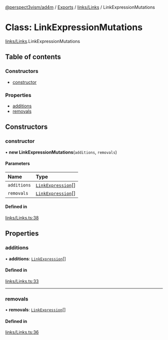 [@perspect3vism/ad4m](../README.md) / [Exports](../modules.md) / [links/Links](../modules/links_Links.md) / LinkExpressionMutations

# Class: LinkExpressionMutations

[links/Links](../modules/links_Links.md).LinkExpressionMutations

## Table of contents

### Constructors

- [constructor](links_Links.LinkExpressionMutations.md#constructor)

### Properties

- [additions](links_Links.LinkExpressionMutations.md#additions)
- [removals](links_Links.LinkExpressionMutations.md#removals)

## Constructors

### constructor

• **new LinkExpressionMutations**(`additions`, `removals`)

#### Parameters

| Name | Type |
| :------ | :------ |
| `additions` | [`LinkExpression`](links_Links.LinkExpression.md)[] |
| `removals` | [`LinkExpression`](links_Links.LinkExpression.md)[] |

#### Defined in

[links/Links.ts:38](https://github.com/perspect3vism/ad4m/blob/d9ddd7e2/core/src/links/Links.ts#L38)

## Properties

### additions

• **additions**: [`LinkExpression`](links_Links.LinkExpression.md)[]

#### Defined in

[links/Links.ts:33](https://github.com/perspect3vism/ad4m/blob/d9ddd7e2/core/src/links/Links.ts#L33)

___

### removals

• **removals**: [`LinkExpression`](links_Links.LinkExpression.md)[]

#### Defined in

[links/Links.ts:36](https://github.com/perspect3vism/ad4m/blob/d9ddd7e2/core/src/links/Links.ts#L36)
